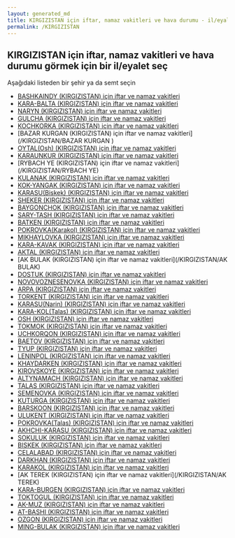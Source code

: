 ```yaml
---
layout: generated_md
title: KIRGIZISTAN için iftar, namaz vakitleri ve hava durumu - il/eyalet seç
permalink: /KIRGIZISTAN
---
```


## KIRGIZISTAN için iftar, namaz vakitleri ve hava durumu  görmek için bir il/eyalet seç

Aşağıdaki listeden bir şehir ya da semt seçin

* [BASHKAINDY (KIRGIZISTAN) için iftar ve namaz vakitleri](/KIRGIZISTAN/BASHKAINDY)
* [KARA-BALTA (KIRGIZISTAN) için iftar ve namaz vakitleri](/KIRGIZISTAN/KARA-BALTA)
* [NARYN (KIRGIZISTAN) için iftar ve namaz vakitleri](/KIRGIZISTAN/NARYN)
* [GULCHA  (KIRGIZISTAN) için iftar ve namaz vakitleri](/KIRGIZISTAN/GULCHA )
* [KOCHKORKA (KIRGIZISTAN) için iftar ve namaz vakitleri](/KIRGIZISTAN/KOCHKORKA)
* [BAZAR KURGAN  (KIRGIZISTAN) için iftar ve namaz vakitleri](/KIRGIZISTAN/BAZAR KURGAN )
* [OYTAL(Osh) (KIRGIZISTAN) için iftar ve namaz vakitleri](/KIRGIZISTAN/OYTAL(Osh))
* [KARAUNKUR (KIRGIZISTAN) için iftar ve namaz vakitleri](/KIRGIZISTAN/KARAUNKUR)
* [RYBACH YE (KIRGIZISTAN) için iftar ve namaz vakitleri](/KIRGIZISTAN/RYBACH YE)
* [KULANAK (KIRGIZISTAN) için iftar ve namaz vakitleri](/KIRGIZISTAN/KULANAK)
* [KOK-YANGAK  (KIRGIZISTAN) için iftar ve namaz vakitleri](/KIRGIZISTAN/KOK-YANGAK )
* [KARASU(Biskek) (KIRGIZISTAN) için iftar ve namaz vakitleri](/KIRGIZISTAN/KARASU(Biskek))
* [SHEKER (KIRGIZISTAN) için iftar ve namaz vakitleri](/KIRGIZISTAN/SHEKER)
* [BAYGONCHOK (KIRGIZISTAN) için iftar ve namaz vakitleri](/KIRGIZISTAN/BAYGONCHOK)
* [SARY-TASH  (KIRGIZISTAN) için iftar ve namaz vakitleri](/KIRGIZISTAN/SARY-TASH )
* [BATKEN (KIRGIZISTAN) için iftar ve namaz vakitleri](/KIRGIZISTAN/BATKEN)
* [POKROVKA(Karakol) (KIRGIZISTAN) için iftar ve namaz vakitleri](/KIRGIZISTAN/POKROVKA(Karakol))
* [MIKHAYLOVKA (KIRGIZISTAN) için iftar ve namaz vakitleri](/KIRGIZISTAN/MIKHAYLOVKA)
* [KARA-KAVAK  (KIRGIZISTAN) için iftar ve namaz vakitleri](/KIRGIZISTAN/KARA-KAVAK )
* [AKTAL (KIRGIZISTAN) için iftar ve namaz vakitleri](/KIRGIZISTAN/AKTAL)
* [AK BULAK (KIRGIZISTAN) için iftar ve namaz vakitleri](/KIRGIZISTAN/AK BULAK)
* [DOSTUK (KIRGIZISTAN) için iftar ve namaz vakitleri](/KIRGIZISTAN/DOSTUK)
* [NOVOVOZNESENOVKA (KIRGIZISTAN) için iftar ve namaz vakitleri](/KIRGIZISTAN/NOVOVOZNESENOVKA)
* [ARPA (KIRGIZISTAN) için iftar ve namaz vakitleri](/KIRGIZISTAN/ARPA)
* [TORKENT (KIRGIZISTAN) için iftar ve namaz vakitleri](/KIRGIZISTAN/TORKENT)
* [KARASU(Narin) (KIRGIZISTAN) için iftar ve namaz vakitleri](/KIRGIZISTAN/KARASU(Narin))
* [KARA-KOL(Talas) (KIRGIZISTAN) için iftar ve namaz vakitleri](/KIRGIZISTAN/KARA-KOL(Talas))
* [OSH (KIRGIZISTAN) için iftar ve namaz vakitleri](/KIRGIZISTAN/OSH)
* [TOKMOK (KIRGIZISTAN) için iftar ve namaz vakitleri](/KIRGIZISTAN/TOKMOK)
* [UCHKORQON  (KIRGIZISTAN) için iftar ve namaz vakitleri](/KIRGIZISTAN/UCHKORQON )
* [BAETOV (KIRGIZISTAN) için iftar ve namaz vakitleri](/KIRGIZISTAN/BAETOV)
* [TYUP (KIRGIZISTAN) için iftar ve namaz vakitleri](/KIRGIZISTAN/TYUP)
* [LENINPOL (KIRGIZISTAN) için iftar ve namaz vakitleri](/KIRGIZISTAN/LENINPOL)
* [KHAYDARKEN  (KIRGIZISTAN) için iftar ve namaz vakitleri](/KIRGIZISTAN/KHAYDARKEN )
* [KIROVSKOYE (KIRGIZISTAN) için iftar ve namaz vakitleri](/KIRGIZISTAN/KIROVSKOYE)
* [ALTYNAMACH (KIRGIZISTAN) için iftar ve namaz vakitleri](/KIRGIZISTAN/ALTYNAMACH)
* [TALAS (KIRGIZISTAN) için iftar ve namaz vakitleri](/KIRGIZISTAN/TALAS)
* [SEMENOVKA (KIRGIZISTAN) için iftar ve namaz vakitleri](/KIRGIZISTAN/SEMENOVKA)
* [KUTURGA (KIRGIZISTAN) için iftar ve namaz vakitleri](/KIRGIZISTAN/KUTURGA)
* [BARSKOON (KIRGIZISTAN) için iftar ve namaz vakitleri](/KIRGIZISTAN/BARSKOON)
* [ULUKENT (KIRGIZISTAN) için iftar ve namaz vakitleri](/KIRGIZISTAN/ULUKENT)
* [POKROVKA(Talas) (KIRGIZISTAN) için iftar ve namaz vakitleri](/KIRGIZISTAN/POKROVKA(Talas))
* [AKHCHI-KARASU (KIRGIZISTAN) için iftar ve namaz vakitleri](/KIRGIZISTAN/AKHCHI-KARASU)
* [SOKULUK (KIRGIZISTAN) için iftar ve namaz vakitleri](/KIRGIZISTAN/SOKULUK)
* [BISKEK (KIRGIZISTAN) için iftar ve namaz vakitleri](/KIRGIZISTAN/BISKEK)
* [CELALABAD (KIRGIZISTAN) için iftar ve namaz vakitleri](/KIRGIZISTAN/CELALABAD)
* [DARKHAN (KIRGIZISTAN) için iftar ve namaz vakitleri](/KIRGIZISTAN/DARKHAN)
* [KARAKOL (KIRGIZISTAN) için iftar ve namaz vakitleri](/KIRGIZISTAN/KARAKOL)
* [AK TEREK (KIRGIZISTAN) için iftar ve namaz vakitleri](/KIRGIZISTAN/AK TEREK)
* [KARA-BURGEN (KIRGIZISTAN) için iftar ve namaz vakitleri](/KIRGIZISTAN/KARA-BURGEN)
* [TOKTOGUL (KIRGIZISTAN) için iftar ve namaz vakitleri](/KIRGIZISTAN/TOKTOGUL)
* [AK-MUZ (KIRGIZISTAN) için iftar ve namaz vakitleri](/KIRGIZISTAN/AK-MUZ)
* [AT-BASHI (KIRGIZISTAN) için iftar ve namaz vakitleri](/KIRGIZISTAN/AT-BASHI)
* [OZGON  (KIRGIZISTAN) için iftar ve namaz vakitleri](/KIRGIZISTAN/OZGON )
* [MING-BULAK (KIRGIZISTAN) için iftar ve namaz vakitleri](/KIRGIZISTAN/MING-BULAK)
